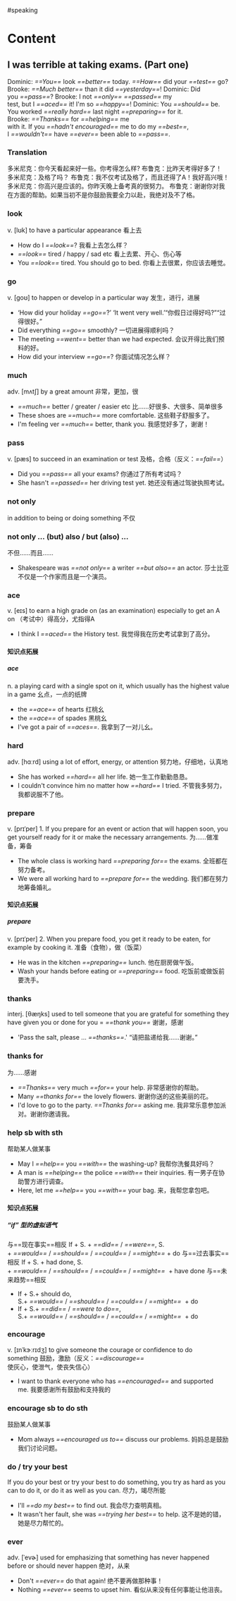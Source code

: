 #speaking

# Content

## I was terrible at taking exams. (Part one)

Dominic: *==You==* look *==better==* today. *==How==* did your *==test==* go?
Brooke: *==Much better==* than it did *==yesterday==*!
Dominic: Did you *==pass==*?
Brooke: I not *==only==* *==passed==* my test, but I *==aced==* it! I'm so *==happy==*!
Dominic: You *==should==* be. You worked *==really hard==* last night *==preparing==* for it.
Brooke: *==Thanks==* for *==helping==* me with it. If you *==hadn't encouraged==* me to do my *==best==*, I *==wouldn't==* have *==ever==* been able to *==pass==*.

### Translation

多米尼克：你今天看起来好一些。你考得怎么样?
布鲁克：比昨天考得好多了！
多米尼克：及格了吗？
布鲁克：我不仅考试及格了，而且还得了A！我好高兴哦！
多米尼克：你高兴是应该的。你昨天晚上备考真的很努力。
布鲁克：谢谢你对我在方面的帮助。如果当初不是你鼓励我要全力以赴，我绝对及不了格。

### look

v. [lʊk] to have a particular appearance 看上去

- How do I *==look==*? 我看上去怎么样？
- *==look==* tired / happy / sad etc 看上去累、开心、伤心等
- You *==look==* tired. You should go to bed. 你看上去很累，你应该去睡觉。

### go

v. [goʊ] to happen or develop in a particular way 发生，进行，进展

- ‘How did your holiday *==go==*?’ ‘It went very well.’“你假日过得好吗?”“过得很好。”
- Did everything *==go==* smoothly? 一切进展得顺利吗？
- The meeting *==went==* better than we had expected. 会议开得比我们预料的好。
- How did your interview *==go==*? 你面试情况怎么样？

### much 

adv. [mʌtʃ] by a great amount 非常，更加，很

- *==much==* better / greater / easier etc 比……好很多、大很多、简单很多
- These shoes are *==much==* more comfortable. 这些鞋子舒服多了。
- I'm feeling ver *==much==* better, thank you. 我感觉好多了，谢谢！

### pass 

v. [pæs] to succeed in an examination or test 及格，合格（反义：_==fail==_）

- Did you *==pass==* all your exams? 你通过了所有考试吗？
- She hasn't *==passed==* her driving test yet. 她还没有通过驾驶执照考试。

### not only

in addition to being or doing something 不仅

### not only ... (but) also / but (also) … 

不但……而且……

- Shakespeare was *==not only==* a writer *==but also==* an actor. 莎士比亚不仅是一个作家而且是一个演员。

### ace 

v. [eɪs] to earn a high grade on (as an examination) especially to get an A on （考试中）得高分，尤指得A

- I think I *==aced==* the History test. 我觉得我在历史考试拿到了高分。

#### 知识点拓展

##### ace 

n. a playing card with a single spot on it, which usually has the highest value in a game 幺点，一点的纸牌

- the *==ace==* of hearts 红桃幺
- the *==ace==* of spades 黑桃幺
- I've got a pair of *==aces==*. 我拿到了一对儿幺。

### hard

adv. [hɑːrd] using a lot of effort, energy, or attention 努力地，仔细地，认真地

- She has worked *==hard==* all her life. 她一生工作勤勤恳恳。
- I couldn't convince him no matter how *==hard==* I tried. 不管我多努力，我都说服不了他。

### prepare 

v. [prɪˈper] 1. If you prepare for an event or action that will happen soon, you get yourself ready for it or make the necessary arrangements. 为……做准备，筹备

- The whole class is working hard *==preparing for==* the exams. 全班都在努力备考。
- We were all working hard to *==prepare for==* the wedding. 我们都在努力地筹备婚礼。

#### 知识点拓展

##### prepare 

v. [prɪˈper] 2. When you prepare food, you get it ready to be eaten, for example by cooking it. 准备（食物），做（饭菜）

- He was in the kitchen *==preparing==* lunch. 他在厨房做午饭。
- Wash your hands before eating or *==preparing==* food. 吃饭前或做饭前要洗手。

### thanks

interj. [θæŋks] used to tell someone that you are grateful for something they have given you or done for you = *==thank you==* 谢谢，感谢

- 'Pass the salt, please ... *==thanks==*.' “请把盐递给我……谢谢。”

### thanks for 

为……感谢

- *==Thanks==* very much *==for==* your help. 非常感谢你的帮助。
- Many *==thanks for==* the lovely flowers. 谢谢你送的这些美丽的花。
- I'd love to go to the party. *==Thanks for==* asking me. 我非常乐意参加派对。谢谢你邀请我。

### help sb with sth

帮助某人做某事

- May I *==help==* you *==with==* the washing-up? 我帮你洗餐具好吗？
- A man is *==helping==* the police *==with==* their inquiries. 有一男子在协助警方进行调查。
- Here, let me *==help==* you *==with==* your bag. 来，我帮您拿包吧。

#### 知识点拓展

##### “if” 型的虚拟语气

与==现在事实==相反 If + S. + *==did==* / *==were==*, S. + *==would==* / *==should==* / *==could==* / *==might==* + do
与==过去事实==相反 If + S. + had done, S. + *==would==* / *==should==* / *==could==* / *==might==*  + have done
与==未来趋势==相反

- If + S.+ should do, S.+ *==would==* / *==should==* / *==could==* / *==might==*  + do
- If + S.+ *==did==* / *==were to do==*, S.+ *==would==* / *==should==* / *==could==* / *==might==*  + do

### encourage 

v. [ɪnˈkɝːrɪdʒ] to give someone the courage or confidence to do something 鼓励，激励（反义：_==discourage==_ 使灰心，使泄气，使丧失信心）

- I want to thank everyone who has *==encouraged==* and supported me. 我要感谢所有鼓励和支持我的

### encourage sb to do sth 

鼓励某人做某事

- Mom always *==encouraged us to==* discuss our problems. 妈妈总是鼓励我们讨论问题。

### do / try your best

If you do your best or try your best to do something, you try as hard as you can to do it, or do it as well as you can. 尽力，竭尽所能

- I'll *==do my best==* to find out. 我会尽力查明真相。
- It wasn't her fault, she was *==trying her best==* to help. 这不是她的错，她是尽力帮忙的。

### ever 

adv. [ˈevɚ] used for emphasizing that something has never happened before or should never happen 绝对，从来

- Don't *==ever==* do that again! 绝不要再做那种事！
- Nothing *==ever==* seems to upset him. 看似从来没有任何事能让他沮丧。

